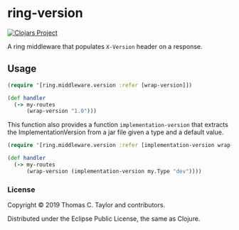 # ring-version 

[![Clojars Project](https://img.shields.io/clojars/v/tessellator/ring-version.svg)](https://clojars.org/tessellator/ring-version)

A ring middleware that populates `X-Version` header on a response.

## Usage

```clojure
(require '[ring.middleware.version :refer [wrap-version]])

(def handler
  (-> my-routes
      (wrap-version "1.0")))
```

This function also provides a function `implementation-version` that extracts
the ImplementationVersion from a jar file given a type and a default value.

```clojure
(require '[ring.middleware.version :refer [implementation-version wrap-version]])

(def handler
  (-> my-routes
      (wrap-version (implementation-version my.Type "dev"))))
```

### License

Copyright © 2019 Thomas C. Taylor and contributors.

Distributed under the Eclipse Public License, the same as Clojure.
